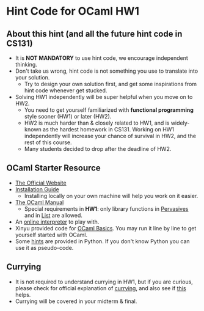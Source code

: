 # Hint Code for OCaml HW1

## About this hint (and all the future hint code in CS131)
* It is **NOT MANDATORY** to use hint code, we encourage independent thinking.
* Don't take us wrong, hint code is not something you use to translate into your solution. 
    * Try to design your own solution first, and get some inspirations from hint code whenever get stucked.
* Solving HW1 independently will be super helpful when you move on to HW2. 
    * You need to get yourself familiarized with **functional programming** style sooner (HW1) or later (HW2).
    * HW2 is much harder than & closely related to HW1, and is widely-known as the hardest homework in CS131. Working on HW1 independently will increase your chance of survival in HW2, and the rest of this course.
    * Many students decided to drop after the deadline of HW2. 

## OCaml Starter Resource
* [The Official Website](https://ocaml.org/)
* [Installation Guide](https://ocaml.org/docs/install.html)
    * Installing locally on your own machine will help you work on it easier.
* [The OCaml Manual](https://caml.inria.fr/pub/docs/manual-ocaml/libref/index.html)
    * Special requirements in **HW1**: only library functions in [Pervasives](https://caml.inria.fr/pub/docs/manual-ocaml/libref/Pervasives.html) and in [List](https://caml.inria.fr/pub/docs/manual-ocaml/libref/List.html) are allowed.
* An [online interpreter](https://try.ocamlpro.com/) to play with.
* Xinyu provided code for [OCaml Basics](./OCaml_Vasics.ml). You may run it line by line to get yourself started with OCaml.
* Some [hints](./python_hint.py) are provided in Python. If you don't know Python you can use it as pseudo-code. 

## Currying
* It is not required to understand currying in HW1, but if you are curious, please check for official explanation of [currying](https://ocaml.org/learn/tutorials/functional_programming.html#Partial-function-applications-and-currying), and also see if [this](./currying/) helps.
* Currying will be covered in your midterm & final.